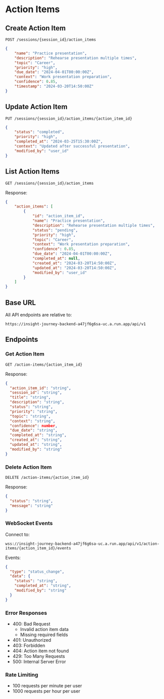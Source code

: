 # Action Items

## Create Action Item
```http
POST /sessions/{session_id}/action_items
```
```json
{
    "name": "Practice presentation",
    "description": "Rehearse presentation multiple times",
    "topic": "Career",
    "priority": "high",
    "due_date": "2024-04-01T00:00:00Z",
    "context": "Work presentation preparation",
    "confidence": 0.85,
    "timestamp": "2024-03-20T14:50:00Z"
}
```

## Update Action Item
```http
PUT /sessions/{session_id}/action_items/{action_item_id}
```
```json
{
    "status": "completed",
    "priority": "high",
    "completed_at": "2024-03-25T15:30:00Z",
    "context": "Updated after successful presentation",
    "modified_by": "user_id"
}
```

## List Action Items
```http
GET /sessions/{session_id}/action_items
```
Response:
```json
{
    "action_items": [
        {
            "id": "action_item_id",
            "name": "Practice presentation",
            "description": "Rehearse presentation multiple times",
            "status": "pending",
            "priority": "high",
            "topic": "Career",
            "context": "Work presentation preparation",
            "confidence": 0.85,
            "due_date": "2024-04-01T00:00:00Z",
            "completed_at": null,
            "created_at": "2024-03-20T14:50:00Z",
            "updated_at": "2024-03-20T14:50:00Z",
            "modified_by": "user_id"
        }
    ]
}
```

## Base URL

All API endpoints are relative to:
```
https://insight-journey-backend-a47jf6g6sa-uc.a.run.app/api/v1
```

## Endpoints

### Get Action Item

```http
GET /action-items/{action_item_id}
```

Response:
```json
{
  "action_item_id": "string",
  "session_id": "string",
  "title": "string",
  "description": "string",
  "status": "string",
  "priority": "string",
  "topic": "string",
  "context": "string",
  "confidence": number,
  "due_date": "string",
  "completed_at": "string",
  "created_at": "string",
  "updated_at": "string",
  "modified_by": "string"
}
```

### Delete Action Item

```http
DELETE /action-items/{action_item_id}
```

Response:
```json
{
  "status": "string",
  "message": "string"
}
```

### WebSocket Events

Connect to:
```
wss://insight-journey-backend-a47jf6g6sa-uc.a.run.app/api/v1/action-items/{action_item_id}/events
```

Events:
```json
{
  "type": "status_change",
  "data": {
    "status": "string",
    "completed_at": "string",
    "modified_by": "string"
  }
}
```

### Error Responses

- 400: Bad Request
  - Invalid action item data
  - Missing required fields
- 401: Unauthorized
- 403: Forbidden
- 404: Action item not found
- 429: Too Many Requests
- 500: Internal Server Error

### Rate Limiting

- 100 requests per minute per user
- 1000 requests per hour per user 